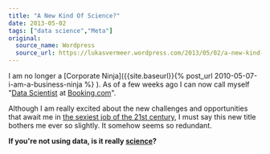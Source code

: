 ```yaml
---
title: "A New Kind Of Science?"
date: 2013-05-02
tags: ["data science","Meta"]
original:
  source_name: Wordpress
  source_url: https://lukasvermeer.wordpress.com/2013/05/02/a-new-kind-of-science/
---
```


I am no longer a [Corporate Ninja]({{site.baseurl}}{% post_url 2010-05-07-i-am-a-business-ninja %} ). As of a few weeks ago I can now call myself "[Data Scientist](http://www.linkedin.com/in/lukasvermeer) at [Booking.com](http://www.booking.com/)".

Although I am really excited about the new challenges and opportunities that await me in [the sexiest job of the 21st century](http://hbr.org/2012/10/data-scientist-the-sexiest-job-of-the-21st-century/), I must say this new title bothers me ever so slightly. It somehow seems so redundant.

**If you're not using data, is it really [science](http://en.wikipedia.org/wiki/Science)?**
